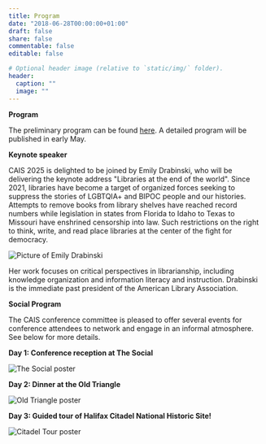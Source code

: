```yaml
---
title: Program
date: "2018-06-28T00:00:00+01:00"
draft: false
share: false
commentable: false
editable: false

# Optional header image (relative to `static/img/` folder).
header:
  caption: ""
  image: ""
---
```

<strong>Program</strong>

The preliminary program can be found [here](https://drive.google.com/file/d/1SxZRTT1h-eiw4ElYXh6TNGDaE7mZsRA2/view?usp=sharing). A detailed program will be published in early May.

<strong>Keynote speaker</strong>

CAIS 2025 is delighted to be joined by Emily Drabinski, who will be delivering the keynote address "Libraries at the end of the world". Since 2021, libraries have become a target of organized forces seeking to suppress the stories of LGBTQIA+ and BIPOC people and our histories. Attempts to remove books from library shelves have reached record numbers while legislation in states from Florida to Idaho to Texas to Missouri have enshrined censorship into law. Such restrictions on the right to think, write, and read place libraries at the center of the fight for democracy.

![Picture of Emily Drabinski](/ED2.jpg#fit:250)

Her work focuses on critical perspectives in librarianship, including knowledge organization and information literacy and instruction. Drabinski is the immediate past president of the American Library Association.

<strong>Social Program</strong>

The CAIS conference committee is pleased to offer several events for conference attendees to network and engage in an informal atmosphere. See below for more details.

<strong>Day 1: Conference reception at The Social</strong>

![The Social poster](/Reception.png)

<strong>Day 2: Dinner at the Old Triangle</strong>

![Old Triangle poster](/OldTriangle.png)

<strong>Day 3: Guided tour of Halifax Citadel National Historic Site!</strong>

![Citadel Tour poster](/Citadel.png)
